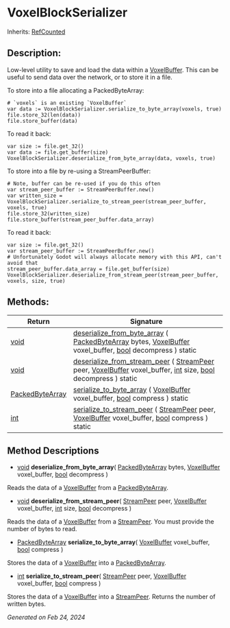 # VoxelBlockSerializer

Inherits: [RefCounted](https://docs.godotengine.org/en/stable/classes/class_refcounted.html)



## Description: 

Low-level utility to save and load the data within a [VoxelBuffer](VoxelBuffer.md). This can be useful to send data over the network, or to store it in a file.


To store into a file allocating a PackedByteArray:

```
# `voxels` is an existing `VoxelBuffer`
var data := VoxelBlockSerializer.serialize_to_byte_array(voxels, true)
file.store_32(len(data))
file.store_buffer(data)
```
To read it back:

```
var size := file.get_32()
var data := file.get_buffer(size)
VoxelBlockSerializer.deserialize_from_byte_array(data, voxels, true)
```

To store into a file by re-using a StreamPeerBuffer:

```
# Note, buffer can be re-used if you do this often
var stream_peer_buffer := StreamPeerBuffer.new()
var written_size = VoxelBlockSerializer.serialize_to_stream_peer(stream_peer_buffer, voxels, true)
file.store_32(written_size)
file.store_buffer(stream_peer_buffer.data_array)
```
To read it back:

```
var size := file.get_32()
var stream_peer_buffer := StreamPeerBuffer.new()
# Unfortunately Godot will always allocate memory with this API, can't avoid that
stream_peer_buffer.data_array = file.get_buffer(size)
VoxelBlockSerializer.deserialize_from_stream_peer(stream_peer_buffer, voxels, size, true)
```

## Methods: 


Return                                                                                        | Signature                                                                                                                                                                                                                                                                                                                                                                    
--------------------------------------------------------------------------------------------- | -----------------------------------------------------------------------------------------------------------------------------------------------------------------------------------------------------------------------------------------------------------------------------------------------------------------------------------------------------------------------------
[void](#)                                                                                     | [deserialize_from_byte_array](#i_deserialize_from_byte_array) ( [PackedByteArray](https://docs.godotengine.org/en/stable/classes/class_packedbytearray.html) bytes, [VoxelBuffer](VoxelBuffer.md) voxel_buffer, [bool](https://docs.godotengine.org/en/stable/classes/class_bool.html) decompress ) static                                                                   
[void](#)                                                                                     | [deserialize_from_stream_peer](#i_deserialize_from_stream_peer) ( [StreamPeer](https://docs.godotengine.org/en/stable/classes/class_streampeer.html) peer, [VoxelBuffer](VoxelBuffer.md) voxel_buffer, [int](https://docs.godotengine.org/en/stable/classes/class_int.html) size, [bool](https://docs.godotengine.org/en/stable/classes/class_bool.html) decompress ) static 
[PackedByteArray](https://docs.godotengine.org/en/stable/classes/class_packedbytearray.html)  | [serialize_to_byte_array](#i_serialize_to_byte_array) ( [VoxelBuffer](VoxelBuffer.md) voxel_buffer, [bool](https://docs.godotengine.org/en/stable/classes/class_bool.html) compress ) static                                                                                                                                                                                 
[int](https://docs.godotengine.org/en/stable/classes/class_int.html)                          | [serialize_to_stream_peer](#i_serialize_to_stream_peer) ( [StreamPeer](https://docs.godotengine.org/en/stable/classes/class_streampeer.html) peer, [VoxelBuffer](VoxelBuffer.md) voxel_buffer, [bool](https://docs.godotengine.org/en/stable/classes/class_bool.html) compress ) static                                                                                      
<p></p>

## Method Descriptions

- [void](#)<span id="i_deserialize_from_byte_array"></span> **deserialize_from_byte_array**( [PackedByteArray](https://docs.godotengine.org/en/stable/classes/class_packedbytearray.html) bytes, [VoxelBuffer](VoxelBuffer.md) voxel_buffer, [bool](https://docs.godotengine.org/en/stable/classes/class_bool.html) decompress ) 

Reads the data of a [VoxelBuffer](VoxelBuffer.md) from a [PackedByteArray](https://docs.godotengine.org/en/stable/classes/class_packedbytearray.html).

- [void](#)<span id="i_deserialize_from_stream_peer"></span> **deserialize_from_stream_peer**( [StreamPeer](https://docs.godotengine.org/en/stable/classes/class_streampeer.html) peer, [VoxelBuffer](VoxelBuffer.md) voxel_buffer, [int](https://docs.godotengine.org/en/stable/classes/class_int.html) size, [bool](https://docs.godotengine.org/en/stable/classes/class_bool.html) decompress ) 

Reads the data of a [VoxelBuffer](VoxelBuffer.md) from a [StreamPeer](https://docs.godotengine.org/en/stable/classes/class_streampeer.html). You must provide the number of bytes to read.

- [PackedByteArray](https://docs.godotengine.org/en/stable/classes/class_packedbytearray.html)<span id="i_serialize_to_byte_array"></span> **serialize_to_byte_array**( [VoxelBuffer](VoxelBuffer.md) voxel_buffer, [bool](https://docs.godotengine.org/en/stable/classes/class_bool.html) compress ) 

Stores the data of a [VoxelBuffer](VoxelBuffer.md) into a [PackedByteArray](https://docs.godotengine.org/en/stable/classes/class_packedbytearray.html).

- [int](https://docs.godotengine.org/en/stable/classes/class_int.html)<span id="i_serialize_to_stream_peer"></span> **serialize_to_stream_peer**( [StreamPeer](https://docs.godotengine.org/en/stable/classes/class_streampeer.html) peer, [VoxelBuffer](VoxelBuffer.md) voxel_buffer, [bool](https://docs.godotengine.org/en/stable/classes/class_bool.html) compress ) 

Stores the data of a [VoxelBuffer](VoxelBuffer.md) into a [StreamPeer](https://docs.godotengine.org/en/stable/classes/class_streampeer.html). Returns the number of written bytes.

_Generated on Feb 24, 2024_
